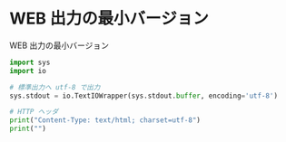 # WEB 出力の最小バージョン
WEB 出力の最小バージョン
```python
import sys
import io

# 標準出力へ utf-8 で出力
sys.stdout = io.TextIOWrapper(sys.stdout.buffer, encoding='utf-8')

# HTTP ヘッダ
print("Content-Type: text/html; charset=utf-8")
print("")
```

